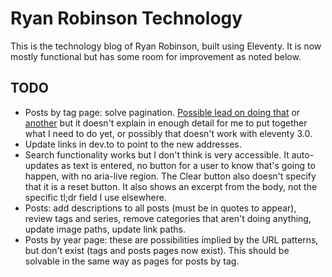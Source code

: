# Ryan Robinson Technology

This is the technology blog of Ryan Robinson, built using Eleventy. It is now mostly functional but has some room for improvement as noted below.

## TODO

- Posts by tag page: solve pagination. [Possible lead on doing that](https://desmondrivet.com/2022/03/23/eleventy-pagination) or [another](https://chriskirknielsen.com/blog/double-pagination-in-eleventy/) but it doesn't explain in enough detail for me to put together what I need to do yet, or possibly that doesn't work with eleventy 3.0.
- Update links in dev.to to point to the new addresses.
- Search functionality works but I don't think is very accessible. It auto-updates as text is entered, no button for a user to know that's going to happen, with no aria-live region. The Clear button also doesn't specify that it is a reset button. It also shows an excerpt from the body, not the specific tl;dr field I use elsewhere.
- Posts: add descriptions to all posts (must be in quotes to appear), review tags and series, remove categories that aren't doing anything, update image paths, update link paths.
- Posts by year page: these are possibilities implied by the URL patterns, but don't exist (tags and posts pages now exist). This should be solvable in the same way as pages for posts by tag.
